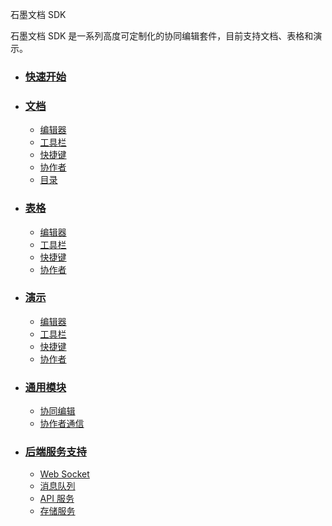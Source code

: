 <div class="doc-wrapper">
  <section class="doc-header">
    <p class="doc-title">
      石墨文档 SDK
    </p>
    <p class="doc-desc">
      石墨文档 SDK 是一系列高度可定制化的协同编辑套件，目前支持文档、表格和演示。
    </p>
  </section>

  <ul class="doc-detail">
    <!-- 快速开始 -->
    <li>
      <h3><a href="/quick-start.md/">快速开始</a></h3>
    </li>
    <!-- 文档 -->
    <li>
      <h3><a href="/document/README.md/">文档</a></h3>
      <ul class="doc-dashboard doc-detail-item">
        <li><a href="/document/schema.md/">编辑器</a></li>
        <li><a href="/dashboard/schema.md/">工具栏</a></li>
        <li><a href="/dashboard/schema.md/">快捷键</a></li>
        <li><a href="/dashboard/schema.md/">协作者</a></li>
        <li><a href="/dashboard/schema.md/">目录</a></li>
      </ul>
    </li>
    <!-- 表格 -->
    <li>
      <h3><a href="/dashboard/README.md/">表格</a></h3>
      <ul class="doc-dashboard doc-detail-item">
        <li><a href="/dashboard/schema.md/">编辑器</a></li>
        <li><a href="/dashboard/schema.md/">工具栏</a></li>
        <li><a href="/dashboard/schema.md/">快捷键</a></li>
        <li><a href="/dashboard/schema.md/">协作者</a></li>
      </ul>
    </li>
    <!-- 演示 -->
    <li>
      <h3><a href="/dashboard/README.md/">演示</a></h3>
      <ul class="doc-dashboard doc-detail-item">
        <li><a href="/dashboard/schema.md/">编辑器</a></li>
        <li><a href="/dashboard/schema.md/">工具栏</a></li>
        <li><a href="/dashboard/schema.md/">快捷键</a></li>
        <li><a href="/dashboard/schema.md/">协作者</a></li>
      </ul>
    </li>
    <!-- 通用模块 -->
    <li>
      <h3><a href="/dashboard/README.md/">通用模块</a></h3>
      <ul class="doc-dashboard doc-detail-item">
        <li><a href="/dashboard/schema.md/">协同编辑</a></li>
        <li><a href="/dashboard/schema.md/">协作者通信</a></li>
      </ul>
    </li>
    <!-- 后端服务支持 -->
    <li>
      <h3><a href="/dashboard/README.md/">后端服务支持</a></h3>
      <ul class="doc-dashboard doc-detail-item">
        <li><a href="/dashboard/schema.md/">Web Socket</a></li>
        <li><a href="/dashboard/schema.md/">消息队列</a></li>
        <li><a href="/dashboard/schema.md/">API 服务</a></li>
        <li><a href="/dashboard/schema.md/">存储服务</a></li>
      </ul>
    </li>
  </ul>
</div>
